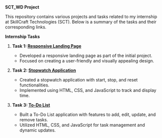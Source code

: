 **SCT_WD Project**

This repository contains various projects and tasks related to my internship at SkillCraft Technologies (SCT). Below is a summary of the tasks and their corresponding links.

**Internship Tasks**

1. **Task 1: [Responsive Landing Page](https://nikitadhiman-027.github.io/responsive_landing_page/)**
   - Developed a responsive landing page as part of the initial project.
   - Focused on creating a user-friendly and visually appealing design.

2. **Task 2: [Stopwatch Application]()**
   - Created a stopwatch application with start, stop, and reset functionalities.
   - Implemented using HTML, CSS, and JavaScript to track and display time.

3. **Task 3: [To-Do List]()**
   - Built a To-Do List application with features to add, edit, update, and remove tasks.
   - Utilized HTML, CSS, and JavaScript for task management and dynamic updates.
